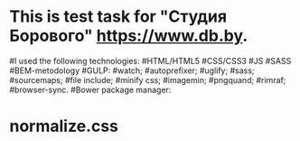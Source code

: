 
# This is test task for "Студия Борового" https://www.db.by.
#I used the following technologies:
#HTML/HTML5
#CSS/CSS3
#JS
#SASS
#BEM-metodology
#GULP:
#watch;
#autoprefixer;
#uglify;
#sass;
#sourcemaps;
#file include;
#minify css;
#imagemin;
#pngquand;
#rimraf;
#browser-sync.
#Bower package manager:
# normalize.css


    
    
